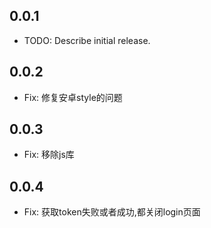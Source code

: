 ## 0.0.1

* TODO: Describe initial release.

## 0.0.2
* Fix: 修复安卓style的问题

## 0.0.3
* Fix: 移除js库

## 0.0.4
* Fix: 获取token失败或者成功,都关闭login页面